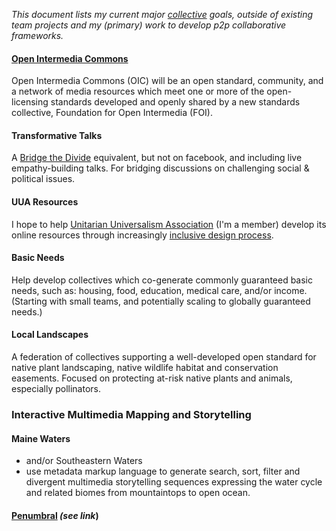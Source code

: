 *This document lists my current major [collective](https://github.com/gcassel/Modular-Organizing-Terminology/blob/master/compound-terms/group-agent.md) goals, outside of existing team projects and my (primary) work to develop p2p collaborative frameworks.*

#### [Open Intermedia Commons](https://docs.google.com/document/d/1RfXaOCg4VBZ2tcKu1tjBPIkabGruSLueH4T4g_8cWTs/edit?usp=sharing)

Open Intermedia Commons (OIC) will be an open standard, community, and a network of media resources which meet one or more of the open-licensing standards developed and openly shared by a new standards collective, Foundation for Open Intermedia (FOI).

#### Transformative Talks

A [Bridge the Divide](https://www.facebook.com/groups/bridgethedivide/) equivalent, but not on facebook, and including live empathy-building talks.  For bridging discussions on challenging social & political issues.

#### UUA Resources

I hope to help [Unitarian Universalism Association](https://www.uua.org/) (I'm a member) develop its online resources through increasingly [inclusive design process](https://github.com/gcassel/Models/blob/master/inclusive-design-framework.md).

#### Basic Needs
 
Help develop collectives which co-generate commonly guaranteed basic needs, such as: housing, food, education, medical care, and/or income.   (Starting with small teams, and potentially scaling to globally guaranteed needs.)

#### Local Landscapes

A federation of collectives supporting a well-developed open standard for native plant landscaping, native wildlife habitat and conservation easements. Focused on protecting at-risk native plants and animals, especially pollinators.
	
### Interactive Multimedia Mapping and Storytelling 
		
#### Maine Waters  
* and/or Southeastern Waters
* use metadata markup language to generate search, sort, filter and divergent multimedia storytelling sequences expressing the water cycle and related biomes from mountaintops to open ocean.

#### [Penumbral](https://github.com/gcassel/Models/blob/master/penumbral.md) *(see link*)
